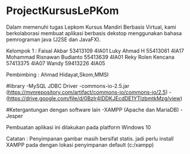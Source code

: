 # ProjectKursusLePKom

Dalam memenuhi tugas Lepkom Kursus Mandiri Berbasis Virtual, kami berkolaborasi membuat aplikasi berbasis dekstop menggunakan bahasa pemrograman java (J2SE dan JavaFX).

Kelompok 1 :
Faisal Akbar                53413109    4IA01
Luky Ahmad H                55413061    4IA17
Mohammad Risnawan Budianto  55413639	4IA01
Reky Rolen Kencana          57413375	4IA07
Wandy                       59413226    4IA05


Pembimbing : Ahmad Hidayat,Skom,MMSI

#library
-MySQL JDBC Driver
-commons-io-2.5.jar (https://mvnrepository.com/artifact/commons-io/commons-io/2.5)
-(https://drive.google.com/file/d/0BzIr4IDDKJEcdDE1YTlzbmtkMzg/view)

#Ketergantungan dengan software lain
-XAMPP (Apache dan MariaDB)
-Jesper
 
Pembuatan aplikasi ini dilakukan pada platform Windows 10

Catatan :
Penyimpanan gambar masih bersifat statis. jadi perlu install XAMPP pada dengan lokasi penyimpanan default (c:/xampp)

